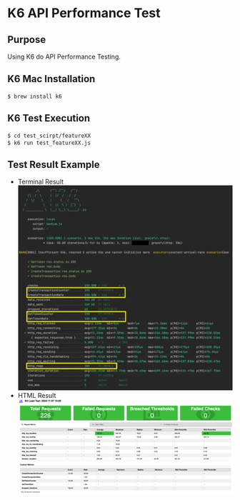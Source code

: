 # K6 API Performance Test

## Purpose
Using K6 do API Performance Testing.

## K6 Mac Installation
```shell
$ brew install k6
```

## K6 Test Execution
```shell
$ cd test_scirpt/featureXX
$ k6 run test_featureXX.js
```

## Test Result Example
- Terminal Result
![terminal_result_counter.png](readme/terminal_result_counter.png)
- HTML Result
![html_result.png](readme/html_result.png)